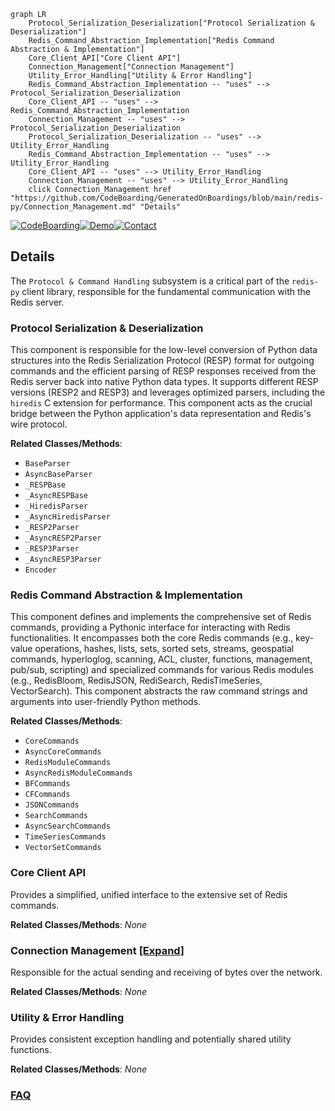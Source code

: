 ```mermaid
graph LR
    Protocol_Serialization_Deserialization["Protocol Serialization & Deserialization"]
    Redis_Command_Abstraction_Implementation["Redis Command Abstraction & Implementation"]
    Core_Client_API["Core Client API"]
    Connection_Management["Connection Management"]
    Utility_Error_Handling["Utility & Error Handling"]
    Redis_Command_Abstraction_Implementation -- "uses" --> Protocol_Serialization_Deserialization
    Core_Client_API -- "uses" --> Redis_Command_Abstraction_Implementation
    Connection_Management -- "uses" --> Protocol_Serialization_Deserialization
    Protocol_Serialization_Deserialization -- "uses" --> Utility_Error_Handling
    Redis_Command_Abstraction_Implementation -- "uses" --> Utility_Error_Handling
    Core_Client_API -- "uses" --> Utility_Error_Handling
    Connection_Management -- "uses" --> Utility_Error_Handling
    click Connection_Management href "https://github.com/CodeBoarding/GeneratedOnBoardings/blob/main/redis-py/Connection_Management.md" "Details"
```

[![CodeBoarding](https://img.shields.io/badge/Generated%20by-CodeBoarding-9cf?style=flat-square)](https://github.com/CodeBoarding/GeneratedOnBoardings)[![Demo](https://img.shields.io/badge/Try%20our-Demo-blue?style=flat-square)](https://www.codeboarding.org/demo)[![Contact](https://img.shields.io/badge/Contact%20us%20-%20contact@codeboarding.org-lightgrey?style=flat-square)](mailto:contact@codeboarding.org)

## Details

The `Protocol & Command Handling` subsystem is a critical part of the `redis-py` client library, responsible for the fundamental communication with the Redis server.

### Protocol Serialization & Deserialization
This component is responsible for the low-level conversion of Python data structures into the Redis Serialization Protocol (RESP) format for outgoing commands and the efficient parsing of RESP responses received from the Redis server back into native Python data types. It supports different RESP versions (RESP2 and RESP3) and leverages optimized parsers, including the `hiredis` C extension for performance. This component acts as the crucial bridge between the Python application's data representation and Redis's wire protocol.


**Related Classes/Methods**:

- `BaseParser`
- `AsyncBaseParser`
- `_RESPBase`
- `_AsyncRESPBase`
- `_HiredisParser`
- `_AsyncHiredisParser`
- `_RESP2Parser`
- `_AsyncRESP2Parser`
- `_RESP3Parser`
- `_AsyncRESP3Parser`
- `Encoder`


### Redis Command Abstraction & Implementation
This component defines and implements the comprehensive set of Redis commands, providing a Pythonic interface for interacting with Redis functionalities. It encompasses both the core Redis commands (e.g., key-value operations, hashes, lists, sets, sorted sets, streams, geospatial commands, hyperloglog, scanning, ACL, cluster, functions, management, pub/sub, scripting) and specialized commands for various Redis modules (e.g., RedisBloom, RedisJSON, RediSearch, RedisTimeSeries, VectorSearch). This component abstracts the raw command strings and arguments into user-friendly Python methods.


**Related Classes/Methods**:

- `CoreCommands`
- `AsyncCoreCommands`
- `RedisModuleCommands`
- `AsyncRedisModuleCommands`
- `BFCommands`
- `CFCommands`
- `JSONCommands`
- `SearchCommands`
- `AsyncSearchCommands`
- `TimeSeriesCommands`
- `VectorSetCommands`


### Core Client API
Provides a simplified, unified interface to the extensive set of Redis commands.


**Related Classes/Methods**: _None_

### Connection Management [[Expand]](./Connection_Management.md)
Responsible for the actual sending and receiving of bytes over the network.


**Related Classes/Methods**: _None_

### Utility & Error Handling
Provides consistent exception handling and potentially shared utility functions.


**Related Classes/Methods**: _None_



### [FAQ](https://github.com/CodeBoarding/GeneratedOnBoardings/tree/main?tab=readme-ov-file#faq)